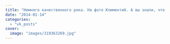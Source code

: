 ```yaml
---
title: "Немного качественного рока. На фото Климентий. А вы знали, что он умеет круто играть на гитаре?"
date: "2014-01-14"
categories: 
  - "vk_posts"
cover:
  image: "images/319363269.jpg"
---
```



